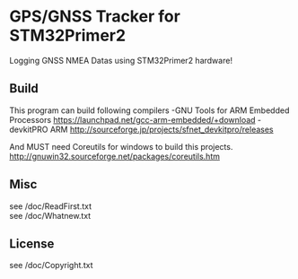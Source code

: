 GPS/GNSS Tracker for STM32Primer2
====================================

Logging GNSS NMEA Datas using STM32Primer2 hardware!


Build
------
This program can build following compilers
-GNU Tools for ARM Embedded Processors
 https://launchpad.net/gcc-arm-embedded/+download
-devkitPRO ARM
 http://sourceforge.jp/projects/sfnet_devkitpro/releases

And MUST need Coreutils for windows to build this projects.
 http://gnuwin32.sourceforge.net/packages/coreutils.htm

Misc
---------
see /doc/ReadFirst.txt  
see /doc/Whatnew.txt  

License
-------
see /doc/Copyright.txt  
